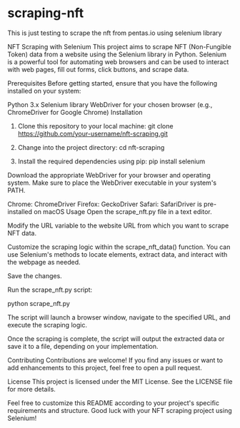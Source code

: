 # scraping-nft
This is just testing to scrape the nft from pentas.io using selenium library

NFT Scraping with Selenium
This project aims to scrape NFT (Non-Fungible Token) data from a website using the Selenium library in Python. Selenium is a powerful tool for automating web browsers and can be used to interact with web pages, fill out forms, click buttons, and scrape data.

Prerequisites
Before getting started, ensure that you have the following installed on your system:

Python 3.x
Selenium library
WebDriver for your chosen browser (e.g., ChromeDriver for Google Chrome)
Installation
1. Clone this repository to your local machine:
git clone https://github.com/your-username/nft-scraping.git

2. Change into the project directory:
cd nft-scraping

3. Install the required dependencies using pip:
pip install selenium

Download the appropriate WebDriver for your browser and operating system. Make sure to place the WebDriver executable in your system's PATH.

Chrome: ChromeDriver
Firefox: GeckoDriver
Safari: SafariDriver is pre-installed on macOS
Usage
Open the scrape_nft.py file in a text editor.

Modify the URL variable to the website URL from which you want to scrape NFT data.

Customize the scraping logic within the scrape_nft_data() function. You can use Selenium's methods to locate elements, extract data, and interact with the webpage as needed.

Save the changes.

Run the scrape_nft.py script:

python scrape_nft.py

The script will launch a browser window, navigate to the specified URL, and execute the scraping logic.

Once the scraping is complete, the script will output the extracted data or save it to a file, depending on your implementation.

Contributing
Contributions are welcome! If you find any issues or want to add enhancements to this project, feel free to open a pull request.

License
This project is licensed under the MIT License. See the LICENSE file for more details.

Feel free to customize this README according to your project's specific requirements and structure. Good luck with your NFT scraping project using Selenium!

